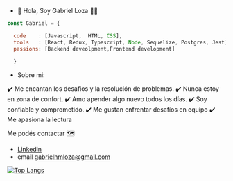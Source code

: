 


- 👋 Hola, Soy Gabriel Loza :technologist:


```js
const Gabriel = {

  code    : [Javascript,  HTML, CSS],
  tools   : [React, Redux, Typescript, Node, Sequelize, Postgres, Jest],
  passions: [Backend deveolpment,Frontend development]
  
  }
```  
- Sobre mi: 

✔️ Me encantan los desafios y la resolución de problemas. 
✔️ Nunca estoy en zona de confort. 
✔️ Amo apender algo nuevo todos los días.
✔️ Soy confiable y comprometido.
✔️ Me gustan enfrentar desafíos en equipo
✔️ Me apasiona la lectura

Me podés contactar :world_map:
- [Linkedin](https://www.linkedin.com/in/gabrielhmloza/)
- email gabrielhmloza@gmail.com

[![Top Langs](https://github-readme-stats.vercel.app/api/top-langs/?username=Gabriel1Maximiliano&hide_progress=false)](https://github.com/Gabriel1Maximiliano/github-readme-stats)
 
